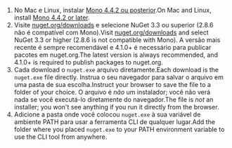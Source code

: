 1. <span data-ttu-id="bb989-101">No Mac e Linux, instalar [Mono 4.4.2 ou posterior](http://www.mono-project.com/docs/getting-started/install/).</span><span class="sxs-lookup"><span data-stu-id="bb989-101">On Mac and Linux, install [Mono 4.4.2 or later](http://www.mono-project.com/docs/getting-started/install/).</span></span>
2. <span data-ttu-id="bb989-102">Visite [nuget.org/downloads](https://nuget.org/downloads) e selecione NuGet 3.3 ou superior (2.8.6 não é compatível com Mono).</span><span class="sxs-lookup"><span data-stu-id="bb989-102">Visit [nuget.org/downloads](https://nuget.org/downloads) and select NuGet 3.3 or higher (2.8.6 is not compatible with Mono).</span></span> <span data-ttu-id="bb989-103">A versão mais recente é sempre recomendável e 4.1.0+ é necessário para publicar pacotes em nuget.org.</span><span class="sxs-lookup"><span data-stu-id="bb989-103">The latest version is always recommended, and 4.1.0+ is required to publish packages to nuget.org.</span></span>
3. <span data-ttu-id="bb989-104">Cada download o `nuget.exe` arquivo diretamente.</span><span class="sxs-lookup"><span data-stu-id="bb989-104">Each download is the `nuget.exe` file directly.</span></span> <span data-ttu-id="bb989-105">Instrua o seu navegador para salvar o arquivo em uma pasta de sua escolha.</span><span class="sxs-lookup"><span data-stu-id="bb989-105">Instruct your browser to save the file to a folder of your choice.</span></span> <span data-ttu-id="bb989-106">O arquivo é *não* um instalador; você não verá nada se você executá-lo diretamente do navegador.</span><span class="sxs-lookup"><span data-stu-id="bb989-106">The file is *not* an installer; you won't see anything if you run it directly from the browser.</span></span>
4. <span data-ttu-id="bb989-107">Adicione a pasta onde você colocou `nuget.exe` à sua variável de ambiente PATH para usar a ferramenta CLI de qualquer lugar.</span><span class="sxs-lookup"><span data-stu-id="bb989-107">Add the folder where you placed `nuget.exe` to your PATH environment variable to use the CLI tool from anywhere.</span></span>